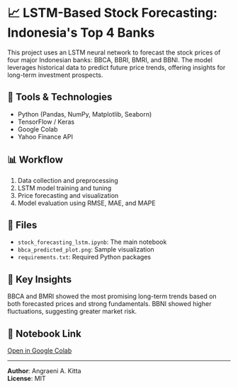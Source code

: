 # 📈 LSTM-Based Stock Forecasting: Indonesia's Top 4 Banks

This project uses an LSTM neural network to forecast the stock prices of four major Indonesian banks: BBCA, BBRI, BMRI, and BBNI. The model leverages historical data to predict future price trends, offering insights for long-term investment prospects.

## 🔧 Tools & Technologies
- Python (Pandas, NumPy, Matplotlib, Seaborn)
- TensorFlow / Keras
- Google Colab
- Yahoo Finance API

## 📊 Workflow
1. Data collection and preprocessing
2. LSTM model training and tuning
3. Price forecasting and visualization
4. Model evaluation using RMSE, MAE, and MAPE

## 📁 Files
- `stock_forecasting_lstm.ipynb`: The main notebook
- `bbca_predicted_plot.png`: Sample visualization
- `requirements.txt`: Required Python packages

## 🚀 Key Insights
BBCA and BMRI showed the most promising long-term trends based on both forecasted prices and strong fundamentals. BBNI showed higher fluctuations, suggesting greater market risk.

## 📎 Notebook Link
[Open in Google Colab](https://colab.research.google.com/drive/10iMjaz0b4Artn76kFy2oGdD2Xrw9saV5)

---

**Author**: Angraeni A. Kitta  
**License**: MIT

